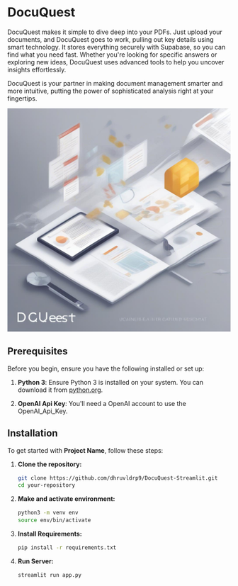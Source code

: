 # DocuQuest

DocuQuest makes it simple to dive deep into your PDFs. Just upload your documents, and DocuQuest goes to work, pulling out key details using smart technology. It stores everything securely with Supabase, so you can find what you need fast. Whether you're looking for specific answers or exploring new ideas, DocuQuest uses advanced tools to help you uncover insights effortlessly.

DocuQuest is your partner in making document management smarter and more intuitive, putting the power of sophisticated analysis right at your fingertips.

![Project Cover](https://github.com/dhruvldrp9/DocuQuest/blob/main/pdf_qa_website/DCUeest.jpeg)

## Prerequisites

Before you begin, ensure you have the following installed or set up:

1. **Python 3**: Ensure Python 3 is installed on your system. You can download it from [python.org](https://www.python.org/downloads/).

2. **OpenAI Api Key**: You'll need a OpenAI account to use the OpenAI_Api_Key.





## Installation

To get started with **Project Name**, follow these steps:

1. **Clone the repository:**

   ```bash
   git clone https://github.com/dhruvldrp9/DocuQuest-Streamlit.git
   cd your-repository
2. **Make and activate environment:**

   ```bash
   python3 -m venv env
   source env/bin/activate
4. **Install Requirements:**

   ```bash
   pip install -r requirements.txt
5. **Run Server:**

   ```bash
   streamlit run app.py
